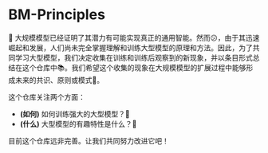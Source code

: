 
# BM-Principles

 🌟 大规模模型已经证明了其潜力有可能实现真正的通用智能。然而😕，由于其迅速崛起和发展，人们尚未完全掌握理解和训练大型模型的原理和方法。因此，为了共同学习大型模型，我们决定收集在训练和训练后观察到的新现象，并以条目形式总结在这个仓库中📚。我们希望这个收集的现象在大规模模型的扩展过程中能够形成未来的共识、原则或模式📝。

这个仓库关注两个方面：

- **(如何)** 如何训练强大的大型模型？🚀
- **(什么)** 大型模型的有趣特性是什么？🤔

目前这个仓库远非完善。让我们共同努力改进它吧！